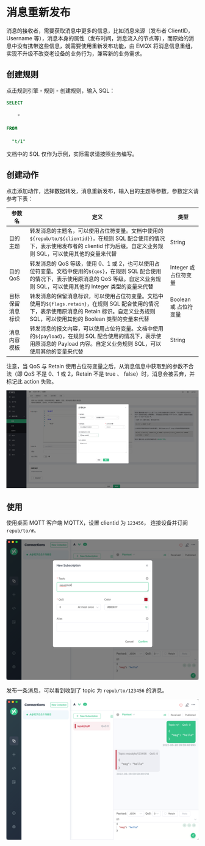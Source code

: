 # 消息重新发布

消息的接收者，需要获取消息中更多的信息，比如消息来源（发布者 ClientID，Username 等），消息本身的属性（发布时间，消息流入的节点等），而原始的消息中没有携带这些信息，就需要使用重新发布功能，由 EMQX 将消息信息重组，实现不升级不改变老设备的业务行为，兼容新的业务需求。

## 创建规则

点击规则引擎 - 规则 - 创建规则，输入 SQL：

```SQL
SELECT

    *

FROM

  "t/1"
```

文档中的 SQL 仅作为示例，实际需求请按照业务编写。

## 创建动作

点击添加动作，选择数据转发，消息重新发布，输入目的主题等参数，参数定义请参考下表：

| 参数名 | 定义 | 类型 |
| --- | --- | --- |
| 目的主题 | 转发消息的主题名，可以使用占位符变量。文档中使用的`${repub/to/${clientid}}`，在规则 SQL 配合使用的情况下，表示使用发布者的 clientid 作为后缀。自定义业务规则 SQL，可以使用其他的变量来代替 | String |
| 目的 QoS | 转发消息的 QoS 等级，使用 0、1 或 2，也可以使用占位符变量。文档中使用的`${qos}`，在规则 SQL 配合使用的情况下，表示使用原消息的 QoS 等级。自定义业务规则 SQL，可以使用其他的 Integer 类型的变量来代替 | Integer 或 占位符变量 |
| 目标保留消息标识 | 转发消息的保留消息标识，可以使用占位符变量。文档中使用的`${flags.retain}`，在规则 SQL 配合使用的情况下，表示使用原消息的 Retain 标识。自定义业务规则 SQL，可以使用其他的 Boolean 类型的变量来代替 | Boolean 或 占位符变量 |
| 消息内容模板 | 转发消息的报文内容，可以使用占位符变量。文档中使用的`${payload}`，在规则 SQL 配合使用的情况下，表示使用原消息的 Payload 内容。自定义业务规则 SQL，可以使用其他的变量来代替 | String |

注意，当 QoS 与 Retain 使用占位符变量之后，从消息信息中获取到的参数不合法（即 QoS 不是 0、1 或 2，Retain 不是 true 、 false）时，消息会被丢弃，并标记此 action 失败。

![image](./assets/rule-engine/republish/action.png)

## 使用

使用桌面 MQTT 客户端 MQTTX，设置 clientid 为 `123456`， 连接设备并订阅 `repub/to/#`。

![image](./assets/rule-engine/republish/mqtt_sub.png)

发布一条消息，可以看到收到了 topic 为 `repub/to/123456` 的消息。

![image](./assets/rule-engine/republish/mqtt_recv.png)
